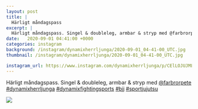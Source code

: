 ```yaml
---
layout: post
title: |
  Härligt måndagspass
excerpt: |
  Härligt måndagspass. Singel & doubleleg, armbar & stryp med @farbrorpete    
date:   2020-09-01 04:41:00 +0000
categories: instagram
background: /instagram/dynamixherrljunga/2020-09-01_04-41-00_UTC.jpg
thumbnail: /instagram/dynamixherrljunga/2020-09-01_04-41-00_UTC.jpg

instagram_url: https://www.instagram.com/dynamixherrljunga/p/CElLOJUJMLo
---
```

Härligt måndagspass. Singel & doubleleg, armbar & stryp med [@farbrorpete](https://www.instagram.com/farbrorpete/) [#dynamixherrljunga](https://www.instagram.com/explore/tags/dynamixherrljunga/) [#dynamixfightingsports](https://www.instagram.com/explore/tags/dynamixfightingsports/) [#bjj](https://www.instagram.com/explore/tags/bjj/) [#sportjujutsu](https://www.instagram.com/explore/tags/sportjujutsu/)



<img src='/www-dynamix-herrljunga/instagram/dynamixherrljunga/2020-09-01_04-41-00_UTC.jpg' class='img-fluid' />
